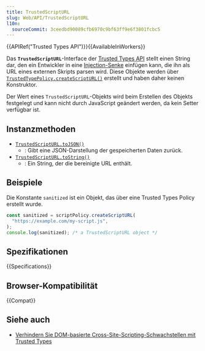 ```yaml
---
title: TrustedScriptURL
slug: Web/API/TrustedScriptURL
l10n:
  sourceCommit: 3ceedbd90089cfb6970c9bf63ff9e6f3801fcbc5
---
```


{{APIRef("Trusted Types API")}}{{AvailableInWorkers}}

Das **`TrustedScriptURL`**-Interface der [Trusted Types API](/de/docs/Web/API/Trusted_Types_API) stellt einen String dar, den ein Entwickler in eine [Injection-Senke](/de/docs/Web/API/Trusted_Types_API#concepts_and_usage) einfügen kann, die ihn als URL eines externen Skripts parsen wird. Diese Objekte werden über [`TrustedTypePolicy.createScriptURL()`](/de/docs/Web/API/TrustedTypePolicy/createScriptURL) erstellt und haben daher keinen Konstruktor.

Der Wert eines `TrustedScriptURL`-Objekts wird beim Erstellen des Objekts festgelegt und kann nicht durch JavaScript geändert werden, da kein Setter verfügbar ist.

## Instanzmethoden

- [`TrustedScriptURL.toJSON()`](/de/docs/Web/API/TrustedScriptURL/toJSON)
  - : Gibt eine JSON-Darstellung der gespeicherten Daten zurück.
- [`TrustedScriptURL.toString()`](/de/docs/Web/API/TrustedScriptURL/toString)
  - : Ein String, der die bereinigte URL enthält.

## Beispiele

Die Konstante `sanitized` ist ein Objekt, das über eine Trusted Types Policy erstellt wurde.

```js
const sanitized = scriptPolicy.createScriptURL(
  "https://example.com/my-script.js",
);
console.log(sanitized); /* a TrustedScriptURL object */
```

## Spezifikationen

{{Specifications}}

## Browser-Kompatibilität

{{Compat}}

## Siehe auch

- [Verhindern Sie DOM-basierte Cross-Site-Scripting-Schwachstellen mit Trusted Types](https://web.dev/articles/trusted-types)
